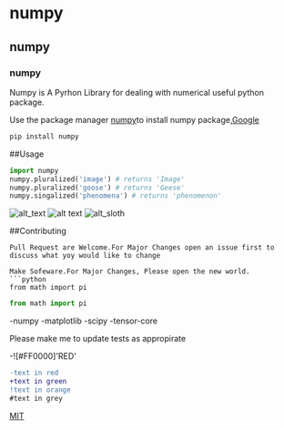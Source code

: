 # numpy
## numpy 
### numpy


Numpy is A Pyrhon Library for dealing with numerical useful python package.

Use the package manager [numpy](https://pip.pypa.io/en/stable/)to install numpy package,[Google](google.com)

```bash
pip install numpy
```

##Usage

```python
import numpy
numpy.pluralized('image') # returns 'Image'
numpy.pluralized('goose') # returns 'Geese'
numpy.singalized('phenomena') # returns 'phenomenon'
```


![alt_text](https://www.stellanandchewys.com/wp-content/uploads/maplechristmas.jpg)
![alt text](https://www.stellaandchewys.com/wp-content/uploads/maplechristmas.jpg)
![alt_sloth](https://static01.nyt.com/images/2014/01/28/science/28SLOT_SPAN/28SLOT-jumbo.jpg)

##Contributing

```
Pull Request are Welcome.For Major Changes open an issue first to discuss what yoy would like to change
```

```
Make Sofeware.For Major Changes, Please open the new world.
```python
from math import pi
```

```python
from math import pi
```

-numpy
-matplotlib
-scipy
-tensor-core

Please make me to update tests as appropirate

-![#FF0000]'RED'

```diff
-text in red
+text in green
!text in orange
#text in grey
```

[MIT](https://choosealicense.com/licenses/mit)
